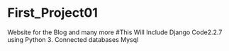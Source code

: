 # First_Project01
Website for the Blog and many more
#This Will Include Django Code2.2.7 using Python 3. Connected databases Mysql
